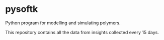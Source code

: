 # pysoftk
Python program for modelling and simulating polymers. 


This repository contains all the data from insights collected every 15 days.
